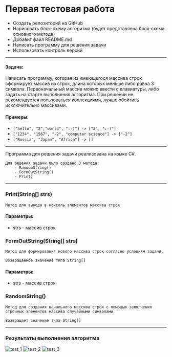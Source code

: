 
# Первая тестовая работа
- Создать репозиторий на GitHub
- Нарисовать блок-схему алгоритма (будет представлена блок-схема основного метода)
- Добавит файл README.md
- Написать программу для решения задачи
- Использовать контроль версий
___
#### Задача:
Написать программу, которая из имеющегося массива строк сформирует массив из строк, длина которых
меньше либо равна 3 символа. Первоначальный массив можно ввести с клавиатуры, либо задать
на старте выполнения алгоритма. При решении не рекомендуется пользоваться коллекциями, лучше обойтись
исключительно массивами.

#### Примеры:
 - ```["hello", "2","world", ":-)"] -> ["2", ":-)"]```
 - ```["1234", "1567", "-2", "computer science"] -> ["-2"]```
 - ```["Russia", "Japan", "Africa"] -> []```
___

Программа для решения задачи реализована на языке C#.
    
    Для решения задачи было создано 3 метода:
        - RandomString()
        - FormOutString()
        - Print)

___
### Print(String[] strs)
    Метод для вывода в консоль элементов массива строк
#### Параметры:
- strs - массив строк


### FormOutString(String[] strs)
    Метод для формирования нового массива строк согласно условиям задачи.

    Возвращаемое значение типа String[] 
#### Параметры:
- strs - массив строк 

### RandomString()
    Метод для создания начального массива строк с помощью заполнения
    строчных элементов массива случайными символами

    Возвращает значение типа String[] 

___

### Результаты выполнения алгоритма

![test_1](https://wampi.ru/image/RNAonOI)
![test_2](https://wampi.ru/image/RNAoSZs)
![test_3](https://wampi.ru/image/RNqcc5J)